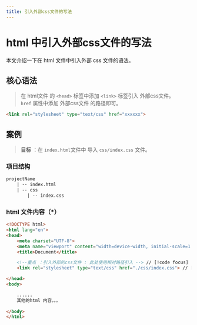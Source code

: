 ```yaml
---
title: 引入外部css文件的写法
---
```


# html 中引入外部css文件的写法
本文介绍一下在 html 文件中引入外部 css 文件的语法。
## 核心语法
> 在 html文件 的 `<head>` 标签中添加 `<link>` 标签引入 外部css文件。<br>
> `href` 属性中添加 外部css文件 的路径即可。
```html
<link rel="stylesheet" type="text/css" href="xxxxxx">
```
## 案例
> **目标** ：在 `index.html`文件中 导入 `css/index.css` 文件。

### 项目结构
```tex
projectName
    | -- index.html
    | -- css
        | -- index.css
```

### html 文件内容（*）
```html
<!DOCTYPE html>
<html lang="en">
<head>
    <meta charset="UTF-8">
    <meta name="viewport" content="width=device-width, initial-scale=1.0">
    <title>Document</title>

    <!--重点 ：引入外部的css文件 : 此处使用相对路径引入 --> // [!code focus]
    <link rel="stylesheet" type="text/css" href="./css/index.css"> // [!code focus]

</head>
<body>

    ......
    其他的html 内容。。。
    
</body>
</html>
```




